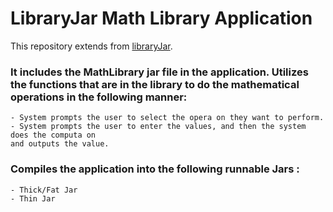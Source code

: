 # LibraryJar Math Library Application
This repository extends from [libraryJar](https://github.com/BenroyKirwa/libraryJar.git).
### It includes the MathLibrary jar file in the application. Utilizes the functions that are in the library to do the mathematical operations in the following manner:
```
- System prompts the user to select the opera on they want to perform.  
- System prompts the user to enter the values, and then the system does the computa on 
and outputs the value.
```
### Compiles the application into the following runnable Jars :
```
- Thick/Fat Jar 
- Thin Jar
```
